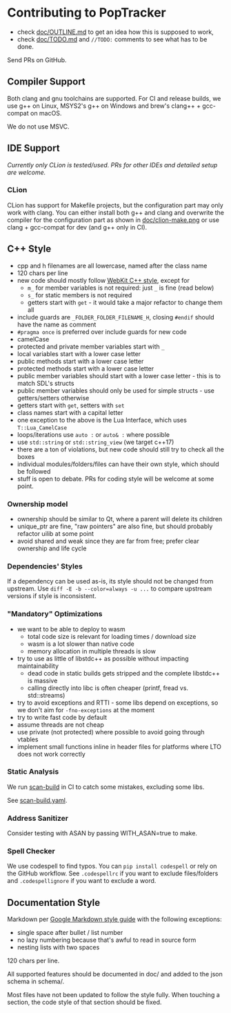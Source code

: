 # Contributing to PopTracker

- check [doc/OUTLINE.md](doc/OUTLINE.md) to get an idea how this is supposed to work,
- check [doc/TODO.md](doc/TODO.md) and `//TODO:` comments to see what has to be done.

Send PRs on GitHub.

## Compiler Support

Both clang and gnu toolchains are supported. For CI and release builds, we use g++ on Linux, MSYS2's g++ on Windows and
brew's clang++ + gcc-compat on macOS.

We do not use MSVC.

## IDE Support

*Currently only CLion is tested/used. PRs for other IDEs and detailed setup are welcome.*

### CLion

CLion has support for Makefile projects, but the configuration part may only work with clang.
You can either install both g++ and clang and overwrite the compiler for the configuration part
as shown in [doc/clion-make.png](doc/clion-make.png)
or use clang + gcc-compat for dev (and g++ only in CI).

## C++ Style

- cpp and h filenames are all lowercase, named after the class name
- 120 chars per line
- new code should mostly follow [WebKit C++ style](https://webkit.org/code-style-guidelines/),
  except for
  - `m_` for member variables is not required: just `_` is fine (read below)
  - `s_` for static members is not required
  - getters start with `get` - it would take a major refactor to change them all
- include guards are `_FOLDER_FOLDER_FILENAME_H`,
  closing `#endif` should have the name as comment
- `#pragma once` is preferred over include guards for new code
- camelCase
- protected and private member variables start with `_`
- local variables start with a lower case letter
- public methods start with a lower case letter
- protected methods start with a lower case letter
- public member variables should start with a lower case letter - this is to match SDL's structs
- public member variables should only be used for simple structs - use getters/setters otherwise
- getters start with `get`, setters with `set`
- class names start with a capital letter
- one exception to the above is the Lua Interface, which uses `T::Lua_CamelCase`
- loops/iterations use `auto :` or `auto& :` where possible
- use `std::string` or `std::string_view` (we target c++17)
- there are a ton of violations, but new code should still try to check all the boxes
- individual modules/folders/files can have their own style, which should be followed
- stuff is open to debate. PRs for coding style will be welcome at some point.

### Ownership model

- ownership should be similar to Qt, where a parent will delete its children
- unique_ptr are fine, "raw pointers" are also fine, but should probably refactor uilib at some point
- avoid shared and weak since they are far from free; prefer clear ownership and life cycle

### Dependencies' Styles

If a dependency can be used as-is, its style should not be changed from upstream.
Use `diff -E -b --color=always -u ...` to compare upstream versions if style is inconsistent.

### "Mandatory" Optimizations

- we want to be able to deploy to wasm
  - total code size is relevant for loading times / download size
  - wasm is a lot slower than native code
  - memory allocation in multiple threads is slow
- try to use as little of libstdc++ as possible without impacting maintainability
  - dead code in static builds gets stripped and the complete libstdc++ is massive
  - calling directly into libc is often cheaper (printf, fread vs. std::streams)
- try to avoid exceptions and RTTI - some libs depend on exceptions,
  so we don't aim for `-fno-exceptions` at the moment
- try to write fast code by default
- assume threads are not cheap
- use private (not protected) where possible to avoid going through vtables
- implement small functions inline in header files for platforms where LTO does not work correctly

### Static Analysis

We run [scan-build](https://clang.llvm.org/docs/analyzer/user-docs/CommandLineUsage.html#scan-build)
in CI to catch some mistakes, excluding some libs.

See [scan-build.yaml](../.github/workflows/scan-build.yaml).

### Address Sanitizer

Consider testing with ASAN by passing WITH_ASAN=true to make.

### Spell Checker

We use codespell to find typos. You can `pip install codespell` or rely on the GitHub workflow.
See `.codespellrc` if you want to exclude files/folders and `.codespellignore` if you want to exclude a word.

## Documentation Style

Markdown per [Google Markdown style guide](https://google.github.io/styleguide/docguide/style.html)
with the following exceptions:
- single space after bullet / list number
- no lazy numbering because that's awful to read in source form
- nesting lists with two spaces

120 chars per line.

All supported features should be documented in doc/ and added to the json schema in schema/.

Most files have not been updated to follow the style fully. When touching a section, the code style of that section
should be fixed.
